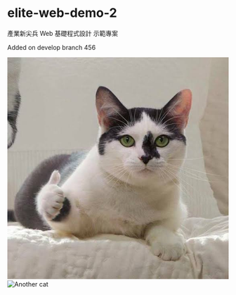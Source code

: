 # elite-web-demo-2

產業新尖兵 Web 基礎程式設計 示範專案

Added on develop branch 456

![Cat](./image/cat.jpg)
![Another cat](https://i.imgur.com/9wGJWa0.png)
